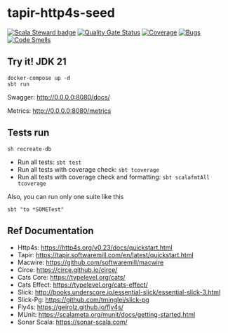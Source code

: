 # tapir-http4s-seed

[![Scala Steward badge](https://img.shields.io/badge/Scala_Steward-helping-blue.svg?style=flat&logo=data:image/png;base64,iVBORw0KGgoAAAANSUhEUgAAAA4AAAAQCAMAAAARSr4IAAAAVFBMVEUAAACHjojlOy5NWlrKzcYRKjGFjIbp293YycuLa3pYY2LSqql4f3pCUFTgSjNodYRmcXUsPD/NTTbjRS+2jomhgnzNc223cGvZS0HaSD0XLjbaSjElhIr+AAAAAXRSTlMAQObYZgAAAHlJREFUCNdNyosOwyAIhWHAQS1Vt7a77/3fcxxdmv0xwmckutAR1nkm4ggbyEcg/wWmlGLDAA3oL50xi6fk5ffZ3E2E3QfZDCcCN2YtbEWZt+Drc6u6rlqv7Uk0LdKqqr5rk2UCRXOk0vmQKGfc94nOJyQjouF9H/wCc9gECEYfONoAAAAASUVORK5CYII=)](https://scala-steward.org)
[![Quality Gate Status](https://sonarcloud.io/api/project_badges/measure?project=tapir-http4s-seed&metric=alert_status)](https://sonarcloud.io/summary/new_code?id=tapir-http4s-seed)
[![Coverage](https://sonarcloud.io/api/project_badges/measure?project=tapir-http4s-seed&metric=coverage)](https://sonarcloud.io/summary/new_code?id=tapir-http4s-seed)
[![Bugs](https://sonarcloud.io/api/project_badges/measure?project=tapir-http4s-seed&metric=bugs)](https://sonarcloud.io/summary/new_code?id=tapir-http4s-seed)
[![Code Smells](https://sonarcloud.io/api/project_badges/measure?project=tapir-http4s-seed&metric=code_smells)](https://sonarcloud.io/summary/new_code?id=tapir-http4s-seed)

## Try it! JDK 21

```
docker-compose up -d
sbt run
```

Swagger: http://0.0.0.0:8080/docs/

Metrics: http://0.0.0.0:8080/metrics

## Tests run

```
sh recreate-db
```

- Run all tests: `sbt test`
- Run all tests with coverage check: `sbt tcoverage`
- Run all tests with coverage check and formatting: `sbt scalafmtAll tcoverage`

Also, you can run only one suite like this

```
sbt "to *SOMETest"
```

## Ref Documentation

- Http4s: https://http4s.org/v0.23/docs/quickstart.html
- Tapir: https://tapir.softwaremill.com/en/latest/quickstart.html
- Macwire: https://github.com/softwaremill/macwire
- Circe: https://circe.github.io/circe/
- Cats Core: https://typelevel.org/cats/
- Cats Effect: https://typelevel.org/cats-effect/
- Slick: http://books.underscore.io/essential-slick/essential-slick-3.html
- Slick-Pg: https://github.com/tminglei/slick-pg
- Fly4s: https://geirolz.github.io/fly4s/
- MUnit: https://scalameta.org/munit/docs/getting-started.html
- Sonar Scala: https://sonar-scala.com/

